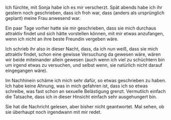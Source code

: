 Ich fürchte, mit Sonja habe ich es mir verscherzt. Spät abends habe ich ihr gestern noch geschrieben, dass ich froh war, dass (anders als ursprünglich geplant) meine Frau anwesend war.

Ein paar Tage vorher hatte sie mir geschrieben, dass sie mich durchaus attraktiv findet und sich hätte vorstellen können, mit mir etwas anzufangen, wenn ich nicht an ihre beste Freundin vergeben wäre.

Ich schrieb ihr also in dieser Nacht, dass, da ich nun weiß, dass sie mich attraktiv findet, schon eine gewisse Versuchung da gewesen wäre, wären wir beide miteinander allein gewesen (auch wenn ich viel zu schüchtern bin um irgend etwas zu versuchen, und selbst wenn, sie natürlich nicht darauf eingegangen wäre).

Im Nachhinein schäme ich mich sehr dafür, so etwas geschrieben zu haben. Ich habe keine Ahnung, was in mich gefahren ist, dass ich so etwas schreibe, was fast schon an sexuelle Belästigung grenzt. Vermutlich einfach die Tatsache, dass ich in dieser Hinsicht einfach sehr ausgehungert bin.

Sie hat die Nachricht gelesen, aber bisher nicht geantwortet. Mal sehen, ob sie überhaupt noch irgendwann mit mir redet.